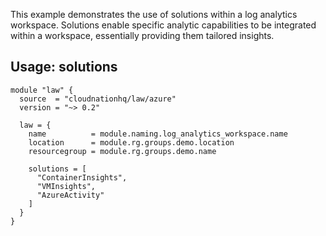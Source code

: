 This example demonstrates the use of solutions within a log analytics workspace. Solutions enable specific analytic capabilities to be integrated within a workspace, essentially providing them tailored insights.

## Usage: solutions

```hcl
module "law" {
  source  = "cloudnationhq/law/azure"
  version = "~> 0.2"

  law = {
    name          = module.naming.log_analytics_workspace.name
    location      = module.rg.groups.demo.location
    resourcegroup = module.rg.groups.demo.name

    solutions = [
      "ContainerInsights",
      "VMInsights",
      "AzureActivity"
    ]
  }
}
```
